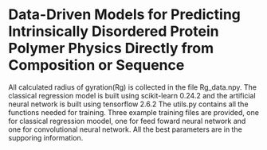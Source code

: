# Data-Driven Models for Predicting Intrinsically Disordered Protein Polymer Physics Directly from Composition or Sequence
All calculated radius of gyration(Rg) is collected in the file Rg_data.npy.
The classical regression model is built using scikit-learn 0.24.2 and the artificial neural network is built using tensorflow 2.6.2
The utils.py contains all the functions needed for training.
Three example training files are provided, one for classical regression moodel, one for feed foward neural network and one for convolutional neural network. All the best parameters are in the supporing information.
